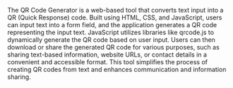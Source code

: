 The QR Code Generator is a web-based tool that converts text input into a QR (Quick Response) code. Built using HTML, CSS, and JavaScript, users can input text into a form field, and the application generates a QR code representing the input text. JavaScript utilizes libraries like qrcode.js to dynamically generate the QR code based on user input. Users can then download or share the generated QR code for various purposes, such as sharing text-based information, website URLs, or contact details in a convenient and accessible format. This tool simplifies the process of creating QR codes from text and enhances communication and information sharing.
